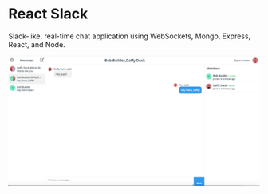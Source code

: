 # React Slack

Slack-like, real-time chat application using WebSockets, Mongo, Express, React, and Node.

<img src="https://github.com/Sandersd/React-Slack/blob/master/Screen%20Shot%202018-02-26%20at%207.33.16%20AM.png" />
